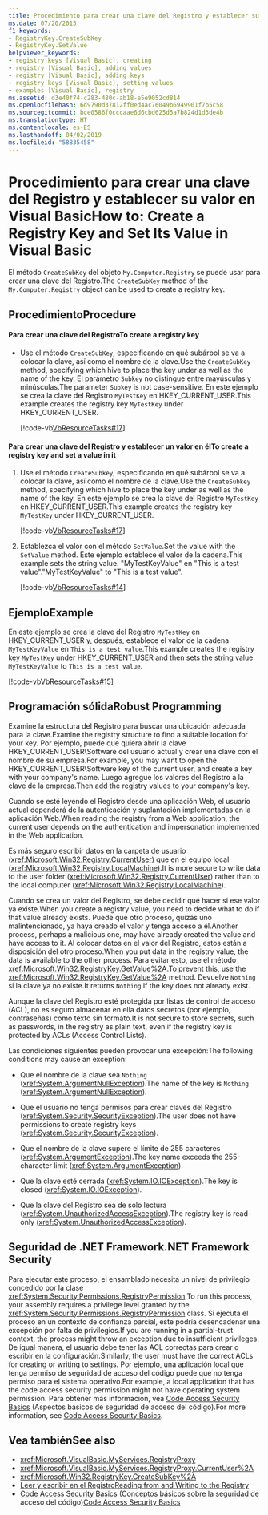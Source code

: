 ```yaml
---
title: Procedimiento para crear una clave del Registro y establecer su valor en Visual Basic
ms.date: 07/20/2015
f1_keywords:
- RegistryKey.CreateSubKey
- RegistryKey.SetValue
helpviewer_keywords:
- registry keys [Visual Basic], creating
- registry [Visual Basic], adding values
- registry [Visual Basic], adding keys
- registry keys [Visual Basic], setting values
- examples [Visual Basic], registry
ms.assetid: d3e40f74-c283-480c-ab18-e5e9052cd814
ms.openlocfilehash: 6d9790d37812ff0ed4ac76049b6949901f7b5c58
ms.sourcegitcommit: bce0586f0cccaae6d6cbd625d5a7b824d1d3de4b
ms.translationtype: HT
ms.contentlocale: es-ES
ms.lasthandoff: 04/02/2019
ms.locfileid: "58835458"
---
```

# <a name="how-to-create-a-registry-key-and-set-its-value-in-visual-basic"></a><span data-ttu-id="9c7de-102">Procedimiento para crear una clave del Registro y establecer su valor en Visual Basic</span><span class="sxs-lookup"><span data-stu-id="9c7de-102">How to: Create a Registry Key and Set Its Value in Visual Basic</span></span>
<span data-ttu-id="9c7de-103">El método `CreateSubKey` del objeto `My.Computer.Registry` se puede usar para crear una clave del Registro.</span><span class="sxs-lookup"><span data-stu-id="9c7de-103">The `CreateSubKey` method of the `My.Computer.Registry` object can be used to create a registry key.</span></span>  
  
## <a name="procedure"></a><span data-ttu-id="9c7de-104">Procedimiento</span><span class="sxs-lookup"><span data-stu-id="9c7de-104">Procedure</span></span>  
  
#### <a name="to-create-a-registry-key"></a><span data-ttu-id="9c7de-105">Para crear una clave del Registro</span><span class="sxs-lookup"><span data-stu-id="9c7de-105">To create a registry key</span></span>  
  
-   <span data-ttu-id="9c7de-106">Use el método `CreateSubKey`, especificando en qué subárbol se va a colocar la clave, así como el nombre de la clave.</span><span class="sxs-lookup"><span data-stu-id="9c7de-106">Use the `CreateSubKey` method, specifying which hive to place the key under as well as the name of the key.</span></span> <span data-ttu-id="9c7de-107">El parámetro `Subkey` no distingue entre mayúsculas y minúsculas.</span><span class="sxs-lookup"><span data-stu-id="9c7de-107">The parameter `Subkey` is not case-sensitive.</span></span> <span data-ttu-id="9c7de-108">En este ejemplo se crea la clave del Registro `MyTestKey` en HKEY_CURRENT_USER.</span><span class="sxs-lookup"><span data-stu-id="9c7de-108">This example creates the registry key `MyTestKey` under HKEY_CURRENT_USER.</span></span>  
  
     [!code-vb[VbResourceTasks#17](~/samples/snippets/visualbasic/VS_Snippets_VBCSharp/VbResourceTasks/VB/Class1.vb#17)]  
  
#### <a name="to-create-a-registry-key-and-set-a-value-in-it"></a><span data-ttu-id="9c7de-109">Para crear una clave del Registro y establecer un valor en él</span><span class="sxs-lookup"><span data-stu-id="9c7de-109">To create a registry key and set a value in it</span></span>  
  
1.  <span data-ttu-id="9c7de-110">Use el método `CreateSubkey`, especificando en qué subárbol se va a colocar la clave, así como el nombre de la clave.</span><span class="sxs-lookup"><span data-stu-id="9c7de-110">Use the `CreateSubkey` method, specifying which hive to place the key under as well as the name of the key.</span></span> <span data-ttu-id="9c7de-111">En este ejemplo se crea la clave del Registro `MyTestKey` en HKEY_CURRENT_USER.</span><span class="sxs-lookup"><span data-stu-id="9c7de-111">This example creates the registry key `MyTestKey` under HKEY_CURRENT_USER.</span></span>  
  
     [!code-vb[VbResourceTasks#17](~/samples/snippets/visualbasic/VS_Snippets_VBCSharp/VbResourceTasks/VB/Class1.vb#17)]  
  
2.  <span data-ttu-id="9c7de-112">Establezca el valor con el método `SetValue`.</span><span class="sxs-lookup"><span data-stu-id="9c7de-112">Set the value with the `SetValue` method.</span></span> <span data-ttu-id="9c7de-113">Este ejemplo establece el valor de la cadena.</span><span class="sxs-lookup"><span data-stu-id="9c7de-113">This example sets the string value.</span></span> <span data-ttu-id="9c7de-114">"MyTestKeyValue" en "This is a test value".</span><span class="sxs-lookup"><span data-stu-id="9c7de-114">"MyTestKeyValue" to "This is a test value".</span></span>  
  
     [!code-vb[VbResourceTasks#14](~/samples/snippets/visualbasic/VS_Snippets_VBCSharp/VbResourceTasks/VB/Class1.vb#14)]  
  
## <a name="example"></a><span data-ttu-id="9c7de-115">Ejemplo</span><span class="sxs-lookup"><span data-stu-id="9c7de-115">Example</span></span>  
 <span data-ttu-id="9c7de-116">En este ejemplo se crea la clave del Registro `MyTestKey` en HKEY_CURRENT_USER y, después, establece el valor de la cadena `MyTestKeyValue` en `This is a test value`.</span><span class="sxs-lookup"><span data-stu-id="9c7de-116">This example creates the registry key `MyTestKey` under HKEY_CURRENT_USER and then sets the string value `MyTestKeyValue` to `This is a test value`.</span></span>  
  
 [!code-vb[VbResourceTasks#15](~/samples/snippets/visualbasic/VS_Snippets_VBCSharp/VbResourceTasks/VB/Class1.vb#15)]  
  
## <a name="robust-programming"></a><span data-ttu-id="9c7de-117">Programación sólida</span><span class="sxs-lookup"><span data-stu-id="9c7de-117">Robust Programming</span></span>  
 <span data-ttu-id="9c7de-118">Examine la estructura del Registro para buscar una ubicación adecuada para la clave.</span><span class="sxs-lookup"><span data-stu-id="9c7de-118">Examine the registry structure to find a suitable location for your key.</span></span> <span data-ttu-id="9c7de-119">Por ejemplo, puede que quiera abrir la clave HKEY_CURRENT_USER\Software del usuario actual y crear una clave con el nombre de su empresa.</span><span class="sxs-lookup"><span data-stu-id="9c7de-119">For example, you may want to open the HKEY_CURRENT_USER\Software key of the current user, and create a key with your company's name.</span></span> <span data-ttu-id="9c7de-120">Luego agregue los valores del Registro a la clave de la empresa.</span><span class="sxs-lookup"><span data-stu-id="9c7de-120">Then add the registry values to your company's key.</span></span>  
  
 <span data-ttu-id="9c7de-121">Cuando se esté leyendo el Registro desde una aplicación Web, el usuario actual dependerá de la autenticación y suplantación implementadas en la aplicación Web.</span><span class="sxs-lookup"><span data-stu-id="9c7de-121">When reading the registry from a Web application, the current user depends on the authentication and impersonation implemented in the Web application.</span></span>  
  
 <span data-ttu-id="9c7de-122">Es más seguro escribir datos en la carpeta de usuario (<xref:Microsoft.Win32.Registry.CurrentUser>) que en el equipo local (<xref:Microsoft.Win32.Registry.LocalMachine>).</span><span class="sxs-lookup"><span data-stu-id="9c7de-122">It is more secure to write data to the user folder (<xref:Microsoft.Win32.Registry.CurrentUser>) rather than to the local computer (<xref:Microsoft.Win32.Registry.LocalMachine>).</span></span>  
  
 <span data-ttu-id="9c7de-123">Cuando se crea un valor del Registro, se debe decidir qué hacer si ese valor ya existe.</span><span class="sxs-lookup"><span data-stu-id="9c7de-123">When you create a registry value, you need to decide what to do if that value already exists.</span></span> <span data-ttu-id="9c7de-124">Puede que otro proceso, quizás uno malintencionado, ya haya creado el valor y tenga acceso a él.</span><span class="sxs-lookup"><span data-stu-id="9c7de-124">Another process, perhaps a malicious one, may have already created the value and have access to it.</span></span> <span data-ttu-id="9c7de-125">Al colocar datos en el valor del Registro, estos están a disposición del otro proceso.</span><span class="sxs-lookup"><span data-stu-id="9c7de-125">When you put data in the registry value, the data is available to the other process.</span></span> <span data-ttu-id="9c7de-126">Para evitar esto, use el método <xref:Microsoft.Win32.RegistryKey.GetValue%2A>.</span><span class="sxs-lookup"><span data-stu-id="9c7de-126">To prevent this, use the <xref:Microsoft.Win32.RegistryKey.GetValue%2A> method.</span></span> <span data-ttu-id="9c7de-127">Devuelve `Nothing` si la clave ya no existe.</span><span class="sxs-lookup"><span data-stu-id="9c7de-127">It returns `Nothing` if the key does not already exist.</span></span>  
  
 <span data-ttu-id="9c7de-128">Aunque la clave del Registro esté protegida por listas de control de acceso (ACL), no es seguro almacenar en ella datos secretos (por ejemplo, contraseñas) como texto sin formato.</span><span class="sxs-lookup"><span data-stu-id="9c7de-128">It is not secure to store secrets, such as passwords, in the registry as plain text, even if the registry key is protected by ACLs (Access Control Lists).</span></span>  
  
 <span data-ttu-id="9c7de-129">Las condiciones siguientes pueden provocar una excepción:</span><span class="sxs-lookup"><span data-stu-id="9c7de-129">The following conditions may cause an exception:</span></span>  
  
-   <span data-ttu-id="9c7de-130">Que el nombre de la clave sea `Nothing` (<xref:System.ArgumentNullException>).</span><span class="sxs-lookup"><span data-stu-id="9c7de-130">The name of the key is `Nothing` (<xref:System.ArgumentNullException>).</span></span>  
  
-   <span data-ttu-id="9c7de-131">Que el usuario no tenga permisos para crear claves del Registro (<xref:System.Security.SecurityException>).</span><span class="sxs-lookup"><span data-stu-id="9c7de-131">The user does not have permissions to create registry keys (<xref:System.Security.SecurityException>).</span></span>  
  
-   <span data-ttu-id="9c7de-132">Que el nombre de la clave supere el límite de 255 caracteres (<xref:System.ArgumentException>).</span><span class="sxs-lookup"><span data-stu-id="9c7de-132">The key name exceeds the 255-character limit (<xref:System.ArgumentException>).</span></span>  
  
-   <span data-ttu-id="9c7de-133">Que la clave esté cerrada (<xref:System.IO.IOException>).</span><span class="sxs-lookup"><span data-stu-id="9c7de-133">The key is closed (<xref:System.IO.IOException>).</span></span>  
  
-   <span data-ttu-id="9c7de-134">Que la clave del Registro sea de solo lectura (<xref:System.UnauthorizedAccessException>).</span><span class="sxs-lookup"><span data-stu-id="9c7de-134">The registry key is read-only (<xref:System.UnauthorizedAccessException>).</span></span>  
  
## <a name="net-framework-security"></a><span data-ttu-id="9c7de-135">Seguridad de .NET Framework</span><span class="sxs-lookup"><span data-stu-id="9c7de-135">.NET Framework Security</span></span>  
 <span data-ttu-id="9c7de-136">Para ejecutar este proceso, el ensamblado necesita un nivel de privilegio concedido por la clase <xref:System.Security.Permissions.RegistryPermission>.</span><span class="sxs-lookup"><span data-stu-id="9c7de-136">To run this process, your assembly requires a privilege level granted by the <xref:System.Security.Permissions.RegistryPermission> class.</span></span> <span data-ttu-id="9c7de-137">Si ejecuta el proceso en un contexto de confianza parcial, este podría desencadenar una excepción por falta de privilegios.</span><span class="sxs-lookup"><span data-stu-id="9c7de-137">If you are running in a partial-trust context, the process might throw an exception due to insufficient privileges.</span></span> <span data-ttu-id="9c7de-138">De igual manera, el usuario debe tener las ACL correctas para crear o escribir en la configuración.</span><span class="sxs-lookup"><span data-stu-id="9c7de-138">Similarly, the user must have the correct ACLs for creating or writing to settings.</span></span> <span data-ttu-id="9c7de-139">Por ejemplo, una aplicación local que tenga permiso de seguridad de acceso del código puede que no tenga permiso para el sistema operativo.</span><span class="sxs-lookup"><span data-stu-id="9c7de-139">For example, a local application that has the code access security permission might not have operating system permission.</span></span> <span data-ttu-id="9c7de-140">Para obtener más información, vea [Code Access Security Basics](../../../../framework/misc/code-access-security-basics.md) (Aspectos básicos de seguridad de acceso del código).</span><span class="sxs-lookup"><span data-stu-id="9c7de-140">For more information, see [Code Access Security Basics](../../../../framework/misc/code-access-security-basics.md).</span></span>  
  
## <a name="see-also"></a><span data-ttu-id="9c7de-141">Vea también</span><span class="sxs-lookup"><span data-stu-id="9c7de-141">See also</span></span>

- <xref:Microsoft.VisualBasic.MyServices.RegistryProxy>
- <xref:Microsoft.VisualBasic.MyServices.RegistryProxy.CurrentUser%2A>
- <xref:Microsoft.Win32.RegistryKey.CreateSubKey%2A>
- [<span data-ttu-id="9c7de-142">Leer y escribir en el Registro</span><span class="sxs-lookup"><span data-stu-id="9c7de-142">Reading from and Writing to the Registry</span></span>](../../../../visual-basic/developing-apps/programming/computer-resources/reading-from-and-writing-to-the-registry.md)
- <span data-ttu-id="9c7de-143">[Code Access Security Basics](../../../../framework/misc/code-access-security-basics.md) (Conceptos básicos sobre la seguridad de acceso del código)</span><span class="sxs-lookup"><span data-stu-id="9c7de-143">[Code Access Security Basics](../../../../framework/misc/code-access-security-basics.md)</span></span>
